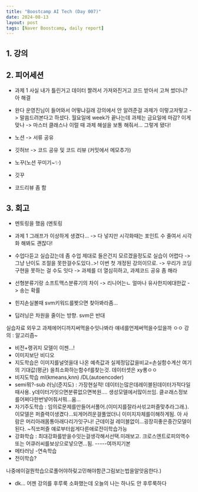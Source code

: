 ```yaml
---
title: "Boostcamp AI Tech (Day 007)"
date: 2024-08-13
layout: post
tags: [Naver Boostcamp, daily report]
---
```

## 1. 강의


## 2. 피어세션
- 과제 1 사실 내가 틀린거고 데이터 짤려서 가져와진거고 코드 받아서 고쳐 썼더니? 아 해결
- 완다 운영진님이 들어와서 어떻냐길래 강의에서 안 알려준걸 과제가 이렇고저렇고 -> 말씀드려본다고 하셨다.
월요일에 week가 끝나는데 과제는 금요일에 마감? 이게 맞나 -> 마스터 클래스나 이럴 때 과제 해설을 보통 해줘서... 그렇게 됐다!

- 노션 -> 서류 공유
- 깃허브 -> 코드 공유 및 코드 리뷰 (커밋에서 메모추가)

- 노꾸(노션 꾸미기~✨)
- 깃꾸
- 코드리뷰 좀 함 

## 3. 회고
- 멘토링을 했음
(멘토링
- 과제 1 그래프가 이상하게 생겼다...
-> 다 넣지만 시각화때는 포인트 수 줄여서 시각화 해봐도 괜찮다!

- 수업다듣고 실습갔는데 좀 수업 제대로  들은건지 모르겠을정도로 실습이 어렵다 
-> 그냥 난이도 조절을 못한걸수도있다..>! 이번 첫 개정된 강의이므로.
-> 우리가 코딩구현을 못하는 걸 수도 잇다
-> 과제를 더 열심히하고, 과제코드 공유 좀 해라

- 선형분류기랑 소프트맥스분류기의 차이
-> 리니어는ㄴ 얼마나 유사한지에대한값
-> 송는 확률

- 힌지손실볼때 svm키워드를봣으면 찾아봐라좀...
- 딥러닝은 차원을 줄이는 방향. svm은 반대

실습자료 외우고 과제에어디까지써먹을수잇나봐라
얘네를언제써먹을수있을까 ㅇㅇ
강의 : 알고리즘~
- 비전+랭귀지 모델이 이젠...!
- 이미지보단 비디오
- 지도학습은 이미지를널엇을대 나온 예측값과 실제정답값을비교=손실함수계산  여기의 기대값(평균) 을최소화하는함수f를찾는것.
데이터셋은 xy롱ㅇㅇ
- 비지도학습 ml(kmeans,knn) /DL(autoencoder)
- semi뭐?-sub 러닝(준지도) : 가장현실적! 데이터는많은데레이블된데이터가적다일때사용. y데이터가잇으면분류없으면복원.... 생성모델에서많이쓰임. 클ㄹ래스정보를어쩌다한번넣어줘서뭐...움...
- 자기주도학습 : 임의로문제를만들어서풀어.(이미지를잘라서섞고퍼즐맞추라그래.).이모델은 퍼즐력이생겼다...되게어려운걸풀었더니 이미지자체를이해하게됨. 아 사람은 머리아래몸통아래다리가잇구나!
근데이걸 레이블없이...굉장히좋은중간모델이된다. ~직쏘퍼즐
얘로부터쉽게다른애로전이학습가능
- 강화학습 : 최대강화를받을수잇는걸생각해서선택.미래보고. 크로스엔트로피의역수또는 어큐러씨를보상으로넣으면...됨.
-----여까지기본
- 메타러닝
-연속학습
- 전이학습?

나중에이걸뭔학습으로풀어야하맂고민해야함큰그림보는법을알앗음한다.)
- dk... 어젠 강의를 후루룩 소화했는데 오늘의 나는 하나도 안 후루룩하다
